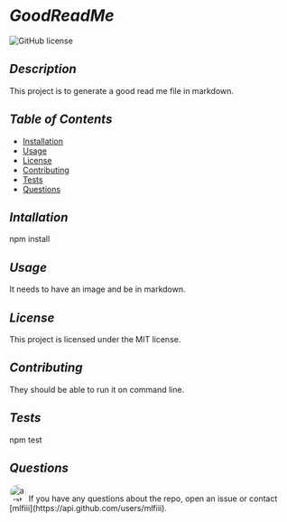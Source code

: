 # *GoodReadMe* 
    

![GitHub license](https://img.shields.io/badge/license-mit-blue.svg)

## *Description*

This project is to generate a good read me file in markdown.

## *Table of Contents*

* [Installation](#installation)
* [Usage](#usage)
* [License](#license)
* [Contributing](#contributing)
* [Tests](#tests)
* [Questions](#questions)
   
## *Intallation*

npm install
      
## *Usage*    
It needs to have an image and be in markdown.
    
## *License*
This project is licensed under the MIT license.
    
## *Contributing*
They should be able to run it on command line.
    
## *Tests*
npm test

## *Questions*
<img src="https://avatars0.githubusercontent.com/u/57580332?v=4" alt="avatar" style="border-radius: 16px" width="30" />
If you have any questions about the repo, open an issue or contact [mlfiii](https://api.github.com/users/mlfiii).